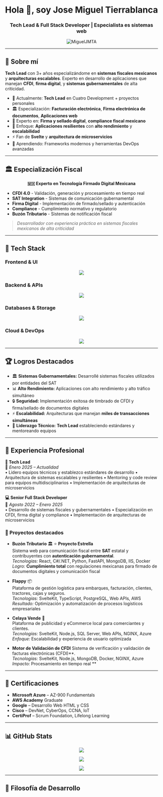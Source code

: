 <!-- README generado para Jose Miguel Tierrablanca Arreola -->

<h1 align="center">Hola 👋, soy Jose Miguel Tierrablanca</h1>
<h3 align="center">Tech Lead & Full Stack Developer | Especialista es sistemas web</h3>

<p align="center">
  <img src="https://komarev.com/ghpvc/?username=MiguelJMTA&label=Profile%20views&color=0e75b6&style=flat" alt="MiguelJMTA" />
</p>

---

## 🚀 Sobre mí

**Tech Lead** con 3+ años especializándome en **sistemas fiscales mexicanos** y **arquitecturas escalables**. Experto en desarrollo de aplicaciones que manejan **CFDI**, **firma digital**, y **sistemas gubernamentales** de alta criticidad.

- 🔭 Actualmente: **Tech Lead** en Cuatro Development + proyectos personales
- 🏛️ Especialización: **Facturación electrónica**, **Firma electrónica de documentos**, **Aplicaciones web**
- 🔐 Experto en: **Firma y sellado digital**, **compliance fiscal mexicano**
- 🚀 Enfoque: **Aplicaciones resilientes** con **alto rendimiento** y **escalabilidad**
- ⚡ Fan de **Svelte** y **arquitectura de microservicios**
- 🌱 Aprendiendo: Frameworks modernos y herramientas DevOps avanzadas

---

## 🏛️ Especialización Fiscal

<div align="center">

**🇲🇽 Experto en Tecnología Firmado Digital Mexicana**

</div>

- **CFDI 4.0** - Validación, generación y procesamiento en tiempo real
- **SAT Integration** - Sistemas de comunicación gubernamental  
- **Firma Digital** - Implementación de firmado/sellado y autenticación
- **Compliance** - Cumplimiento normativo y regulatorio
- **Buzón Tributario** - Sistemas de notificación fiscal

> *Desarrollador con experiencia práctica en sistemas fiscales mexicanos de alta criticidad*

---

## 🧰 Tech Stack

### Frontend & UI
<div align="center">
  <img src="https://skillicons.dev/icons?i=react,svelte,js,ts,html,css,bootstrap" />
</div>

### Backend & APIs
<div align="center">
  <img src="https://skillicons.dev/icons?i=nodejs,express,dotnet,cs,python,flask,java" />
</div>

### Databases & Storage
<div align="center">
  <img src="https://skillicons.dev/icons?i=mongodb,postgres,mysql" />
</div>

### Cloud & DevOps
<div align="center">
  <img src="https://skillicons.dev/icons?i=docker,kubernetes,aws,azure,gcp,linux" />
</div>

---

## 🏆 Logros Destacados

- 🏛️ **Sistemas Gubernamentales:** Desarrollé sistemas fiscales utilizados por entidades del SAT
- 📊 **Alto Rendimiento:** Aplicaciones con alto rendimiento y alto tráfico simultáneo
- 🔒 **Seguridad:** Implementación exitosa de timbrado de CFDI y firma/sellado de documentos digitales
- ⚡ **Escalabilidad:** Arquitecturas que manejan **miles de transacciones simultáneas**
- 👥 **Liderazgo Técnico:** **Tech Lead** estableciendo estándares y mentoreando equipos

---

## 💼 Experiencia Profesional

**🎯 Tech Lead**  
📅 *Enero 2025 – Actualidad*  
• Lidero equipos técnicos y establezco estándares de desarrollo
• Arquitectura de sistemas escalables y resilientes
• Mentoring y code review para equipos multidisciplinarios
• Implementación de arquitecturas de microservicios

**💻 Senior Full Stack Developer**  
📅 *Agosto 2022 – Enero 2025*  
• Desarrollo de sistemas fiscales y gubernamentales
• Especialización en CFDI, firma digital y compliance
• Implementación de arquitecturas de microservicios

### 🔧 Proyectos destacados

- **Buzón Tributario** 🏛️  ⭐ **Proyecto Estrella**  
  Sistema web para comunicación fiscal entre **SAT** estatal y contribuyentes con **autenticación gubernamental**.  
  *Tecnologías:* React, C#/.NET, Python, FastAPI, MongoDB, IIS, Docker  
  *Logro:* **Cumplimiento total** con regulaciones mexicanas para firmado de documentos digitales y comunicación fiscal
  
- **Flappy** 📦  
  Plataforma de gestión logística para embarques, facturación, clientes, tractores, cajas y seguros.  
  *Tecnologías:* SvelteKit, TypeScript, PostgreSQL, Web APIs, AWS  
  *Resultado:* Optimización y automatización de procesos logísticos empresariales
  
- **Celaya Vende** 🛒  
  Plataforma de publicidad y eCommerce local para comerciantes y clientes.  
  *Tecnologías:* SvelteKit, Node.js, SQL Server, Web APIs, NGINX, Azure  
  *Enfoque:* Escalabilidad y experiencia de usuario optimizada

- **Motor de Validación de CFDI** 
  Sistema de verificación y validación de facturas electrónicas (CFDI)**.  
  *Tecnologías:* SvelteKit, Node.js, MongoDB, Docker, NGINX, Azure  
  *Impacto:* Procesamiento en tiempo real **
  
---

## 📜 Certificaciones

- **Microsoft Azure** – AZ-900 Fundamentals  
- **AWS Academy** Graduate  
- **Google** – Desarrollo Web HTML y CSS  
- **Cisco** – DevNet, CyberOps, CCNA, IoT  
- **CertiProf** – Scrum Foundation, Lifelong Learning  

---

## 📊 GitHub Stats

<p align="center">
  <img src="https://github-readme-stats.vercel.app/api?username=MiguelJMTA&theme=material-palenight&hide_border=false&include_all_commits=true&count_private=true" />
</p>

<p align="center">
  <img src="https://github-readme-streak-stats.herokuapp.com/?user=MiguelJMTA&theme=material-palenight&hide_border=false" />
</p>

<p align="center">
  <img src="https://github-readme-stats.vercel.app/api/top-langs/?username=MiguelJMTA&theme=material-palenight&hide_border=false&layout=compact" />
</p>

---

## 🎯 Filosofía de Desarrollo

